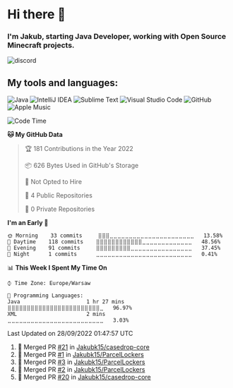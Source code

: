 
# Hi there 👋

### I'm Jakub, starting Java Developer, working with Open Source Minecraft projects.


![discord](https://discord.c99.nl/widget/theme-2/533345209434767372.png)
## My tools and languages:
<img alt="Java" src="https://img.shields.io/badge/java-%23ED8B00.svg?style=for-the-badge&logo=java&logoColor=white"/> <img alt="IntelliJ IDEA" src="https://img.shields.io/badge/IntelliJIDEA-000000.svg?style=for-the-badge&logo=intellij-idea&logoColor=white"/> <img alt="Sublime Text" src="https://img.shields.io/badge/sublime_text-%23575757.svg?style=for-the-badge&logo=sublime-text&logoColor=important"/> <img alt="Visual Studio Code" src="https://img.shields.io/badge/VisualStudioCode-0078d7.svg?style=for-the-badge&logo=visual-studio-code&logoColor=white"/> <img alt="GitHub" src="https://img.shields.io/badge/github-%23121011.svg?style=for-the-badge&logo=github&logoColor=white"/> <img alt="Apple Music" src="https://img.shields.io/badge/Apple_Music-9933CC?style=for-the-badge&logo=apple-music&logoColor=white" />

<!--START_SECTION:waka-->
![Code Time](http://img.shields.io/badge/Code%20Time-26%20hrs%2014%20mins-blue)

**🐱 My GitHub Data** 

> 🏆 181 Contributions in the Year 2022
 > 
> 📦 626 Bytes Used in GitHub's Storage 
 > 
> 🚫 Not Opted to Hire
 > 
> 📜 4 Public Repositories 
 > 
> 🔑 0 Private Repositories  
 > 
**I'm an Early 🐤** 

```text
🌞 Morning    33 commits     ⣿⣿⣿⣀⣀⣀⣀⣀⣀⣀⣀⣀⣀⣀⣀⣀⣀⣀⣀⣀⣀⣀⣀⣀⣀   13.58% 
🌆 Daytime    118 commits    ⣿⣿⣿⣿⣿⣿⣿⣿⣿⣿⣿⣿⣀⣀⣀⣀⣀⣀⣀⣀⣀⣀⣀⣀⣀   48.56% 
🌃 Evening    91 commits     ⣿⣿⣿⣿⣿⣿⣿⣿⣿⣀⣀⣀⣀⣀⣀⣀⣀⣀⣀⣀⣀⣀⣀⣀⣀   37.45% 
🌙 Night      1 commits      ⣀⣀⣀⣀⣀⣀⣀⣀⣀⣀⣀⣀⣀⣀⣀⣀⣀⣀⣀⣀⣀⣀⣀⣀⣀   0.41%

```


📊 **This Week I Spent My Time On** 

```text
⌚︎ Time Zone: Europe/Warsaw

💬 Programming Languages: 
Java                     1 hr 27 mins        ⣿⣿⣿⣿⣿⣿⣿⣿⣿⣿⣿⣿⣿⣿⣿⣿⣿⣿⣿⣿⣿⣿⣿⣿⣀   96.97% 
XML                      2 mins              ⣀⣀⣀⣀⣀⣀⣀⣀⣀⣀⣀⣀⣀⣀⣀⣀⣀⣀⣀⣀⣀⣀⣀⣀⣀   3.03%

```


 Last Updated on 28/09/2022 01:47:57 UTC
<!--END_SECTION:waka-->

<!--START_SECTION:activity-->
1. 🎉 Merged PR [#21](https://github.com/Jakubk15/casedrop-core/pull/21) in [Jakubk15/casedrop-core](https://github.com/Jakubk15/casedrop-core)
2. 🎉 Merged PR [#1](https://github.com/Jakubk15/ParcelLockers/pull/1) in [Jakubk15/ParcelLockers](https://github.com/Jakubk15/ParcelLockers)
3. 🎉 Merged PR [#3](https://github.com/Jakubk15/ParcelLockers/pull/3) in [Jakubk15/ParcelLockers](https://github.com/Jakubk15/ParcelLockers)
4. 🎉 Merged PR [#2](https://github.com/Jakubk15/ParcelLockers/pull/2) in [Jakubk15/ParcelLockers](https://github.com/Jakubk15/ParcelLockers)
5. 🎉 Merged PR [#20](https://github.com/Jakubk15/casedrop-core/pull/20) in [Jakubk15/casedrop-core](https://github.com/Jakubk15/casedrop-core)
<!--END_SECTION:activity-->
